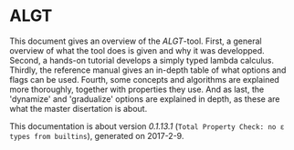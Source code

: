  ALGT
======

This document gives an overview of the _ALGT_-tool. 
First, a general overview of what the tool does is given and why it was developped. 
Second, a hands-on tutorial develops a simply typed lambda calculus.
Thirdly, the reference manual gives an in-depth table of what options and flags can be used. 
Fourth, some concepts and algorithms are explained more thoroughly, together with properties they use.
And as last, the 'dynamize' and 'gradualize' options are explained in depth, as these are what the master disertation is about.

This documentation is about version *0.1.13.1* (`Total Property Check: no ɛ types from builtins`), generated on 2017-2-9.



